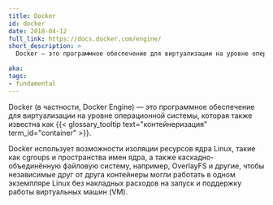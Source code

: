 ```yaml
---
title: Docker
id: docker
date: 2018-04-12
full_link: https://docs.docker.com/engine/
short_description: >
  Docker — это программное обеспечение для виртуализации на уровне операционной системы, которая известна как контейнеризация.

aka:
tags:
- fundamental
---
```

Docker (в частности, Docker Engine) — это программное обеспечение для виртуализации на уровне операционной системы, которая также известна как {{< glossary_tooltip text="контейнеризация" term_id="container" >}}.

<!--more-->

Docker использует возможности изоляции ресурсов ядра Linux, такие как cgroups и пространства имен ядра, а также каскадно-объединённую файловую систему, например, OverlayFS и другие, чтобы независимые друг от друга контейнеры могли работать в одном экземпляре Linux без накладных расходов на запуск и поддержку работы виртуальных машин (VM).
